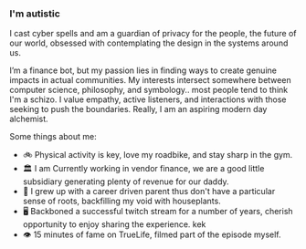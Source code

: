 ### I'm autistic

I cast cyber spells and am a guardian of privacy for the people, the future of our world, obsessed with contemplating the design in the systems around us.

I’m a finance bot, but my passion lies in finding ways to create genuine impacts in actual communities. My interests intersect somewhere between computer science, philosophy, and symbology.. most people tend to think I'm a schizo. I value empathy, active listeners, and interactions with those seeking to push the boundaries. Really, I am an aspiring modern day alchemist.

Some things about me:
- 🚲 Physical activity is key, love my roadbike, and stay sharp in the gym.
- 🏛 I am Currently working in vendor finance, we are a good little subsidiary generating plenty of revenue for our daddy.
- 🌲 I grew up with a career driven parent thus don't have a particular sense of roots, backfilling my void with houseplants.
- 🖥️ Backboned a successful twitch stream for a number of years, cherish opportunity to enjoy sharing the experience. kek
- 👁️ 15 minutes of fame on TrueLife, filmed part of the episode myself.
